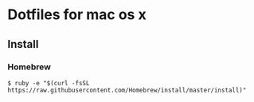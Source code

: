 # Dotfiles for mac os x

## Install

### Homebrew

    $ ruby -e "$(curl -fsSL https://raw.githubusercontent.com/Homebrew/install/master/install)"

